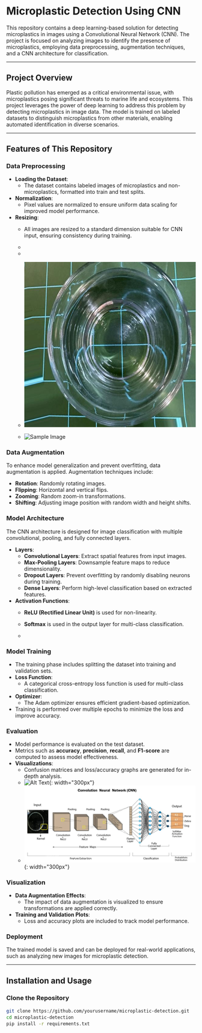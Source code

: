 # Microplastic Detection Using CNN

This repository contains a deep learning-based solution for detecting microplastics in images using a Convolutional Neural Network (CNN). The project is focused on analyzing images to identify the presence of microplastics, employing data preprocessing, augmentation techniques, and a CNN architecture for classification.

---

## Project Overview

Plastic pollution has emerged as a critical environmental issue, with microplastics posing significant threats to marine life and ecosystems. This project leverages the power of deep learning to address this problem by detecting microplastics in image data. The model is trained on labeled datasets to distinguish microplastics from other materials, enabling automated identification in diverse scenarios.

---

## Features of This Repository

### Data Preprocessing

- **Loading the Dataset**:
  - The dataset contains labeled images of microplastics and non-microplastics, formatted into train and test splits.
- **Normalization**:
  - Pixel values are normalized to ensure uniform data scaling for improved model performance.
- **Resizing**:
  - All images are resized to a standard dimension suitable for CNN input, ensuring consistency during training.
  - 
  - 


  - ![Sample Image](images/clean.jpg)
  - ![Sample Image](images/plastc.jpg)


### Data Augmentation

To enhance model generalization and prevent overfitting, data augmentation is applied. Augmentation techniques include:

- **Rotation**: Randomly rotating images.
- **Flipping**: Horizontal and vertical flips.
- **Zooming**: Random zoom-in transformations.
- **Shifting**: Adjusting image position with random width and height shifts.

### Model Architecture

The CNN architecture is designed for image classification with multiple convolutional, pooling, and fully connected layers.

- **Layers**:
  - **Convolutional Layers**: Extract spatial features from input images.
  - **Max-Pooling Layers**: Downsample feature maps to reduce dimensionality.
  - **Dropout Layers**: Prevent overfitting by randomly disabling neurons during training.
  - **Dense Layers**: Perform high-level classification based on extracted features.
- **Activation Functions**:
  - **ReLU (Rectified Linear Unit)** is used for non-linearity.
  - **Softmax** is used in the output layer for multi-class classification.
 
  - 

### Model Training

- The training phase includes splitting the dataset into training and validation sets.
- **Loss Function**:
  - A categorical cross-entropy loss function is used for multi-class classification.
- **Optimizer**:
  - The Adam optimizer ensures efficient gradient-based optimization.
- Training is performed over multiple epochs to minimize the loss and improve accuracy.

### Evaluation

- Model performance is evaluated on the test dataset.
- Metrics such as **accuracy**, **precision**, **recall**, and **F1-score** are computed to assess model effectiveness.
- **Visualizations**:
  - Confusion matrices and loss/accuracy graphs are generated for in-depth analysis.
  - ![Alt Text](images/confusion_matrix.jpg){: width="300px"}
  - ![Alt Text](images/last.jpg){: width="300px"}


### Visualization

- **Data Augmentation Effects**:
  - The impact of data augmentation is visualized to ensure transformations are applied correctly.
- **Training and Validation Plots**:
  - Loss and accuracy plots are included to track model performance.

### Deployment

The trained model is saved and can be deployed for real-world applications, such as analyzing new images for microplastic detection.

---

## Installation and Usage

### Clone the Repository

```bash
git clone https://github.com/yourusername/microplastic-detection.git
cd microplastic-detection
pip install -r requirements.txt
